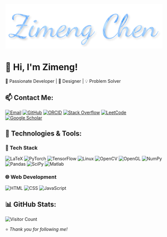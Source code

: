 ![Zimeng](https://github.com/Illuminate514/Illuminate514/blob/main/flamingtext_com-3306541664.png)
# 👋 Hi, I'm Zimeng!  
🚀 Passionate Developer | 🎨 Designer | 💡 Problem Solver  

## 📫 Contact Me:
[![Email](https://img.shields.io/badge/-Email-D14836?style=flat&logo=Gmail&logoColor=white)](huashancimu6@gmail.com )
[![GitHub](https://img.shields.io/badge/-GitHub-181717?style=flat&logo=GitHub&logoColor=white)](https://github.com/Illuminate514)
[![ORCID](https://img.shields.io/badge/-ORCID-A6CE39?style=flat&logo=ORCID&logoColor=white)](https://orcid.org/your-orcid-id)
[![Stack Overflow](https://img.shields.io/badge/-Stack%20Overflow-F58025?style=flat&logo=Stack-Overflow&logoColor=white)](https://stackoverflow.com/users/your-id)
[![LeetCode](https://img.shields.io/badge/-LeetCode-FFA116?style=flat&logo=LeetCode&logoColor=black)](https://leetcode.com/your-profile)
[![Google Scholar](https://img.shields.io/badge/-Google%20Scholar-4285F4?style=flat&logo=Google-Scholar&logoColor=white)](https://scholar.google.com/citations?user=your-scholar-id)


## 🔧 Technologies & Tools:
### 🚀 Tech Stack
![LaTeX](https://img.shields.io/badge/-LaTeX-008080?style=flat&logo=latex&logoColor=white)
![PyTorch](https://img.shields.io/badge/-PyTorch-EE4C2C?style=flat&logo=PyTorch&logoColor=white)
![TensorFlow](https://img.shields.io/badge/-TensorFlow-FF6F00?style=flat&logo=TensorFlow&logoColor=white)
![Linux](https://img.shields.io/badge/-Linux-FCC624?style=flat&logo=Linux&logoColor=black)
![OpenCV](https://img.shields.io/badge/-OpenCV-5C3EE8?style=flat&logo=OpenCV&logoColor=white)
![OpenGL](https://img.shields.io/badge/-OpenGL-5586A4?style=flat&logo=opengl&logoColor=white)
![NumPy](https://img.shields.io/badge/-NumPy-013243?style=flat&logo=NumPy&logoColor=white)
![Pandas](https://img.shields.io/badge/-Pandas-150458?style=flat&logo=pandas&logoColor=white)
![SciPy](https://img.shields.io/badge/-SciPy-8CAAE6?style=flat&logo=scipy&logoColor=white)
![Matlab](https://img.shields.io/badge/-MATLAB-0076A8?style=flat&logo=MathWorks&logoColor=white)

### 🌐 Web Development
![HTML](https://img.shields.io/badge/-HTML5-E34F26?style=flat&logo=HTML5&logoColor=white)
![CSS](https://img.shields.io/badge/-CSS3-1572B6?style=flat&logo=CSS3&logoColor=white)
![JavaScript](https://img.shields.io/badge/-JavaScript-F7DF1E?style=flat&logo=JavaScript&logoColor=black)

  
## 📊 GitHub Stats:
![Visitor Count](https://komarev.com/ghpvc/?username=Illuminate514&color=blue)


⭐️ *Thank you for following me!*

